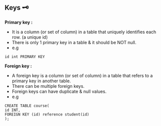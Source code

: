 ## Keys 🗝

**Primary key :**  
- It is a column (or set of column) in a table that uniquely identifies each row. (a unique id)  
- There is only 1 primary key in a table & it should be NOT null.  
- e.g  
```
id int PRIMARY KEY
```  

**Foreign key :**  
- A foreign key is a column (or set of column) in a table that refers to a primary key in another table.  
- There can be multiple foreign keys.  
- Foreign keys can have duplicate & null values.
- e.g
```
CREATE TABLE course(
id INT,
FOREIGN KEY (id) reference student(id)
);
```
